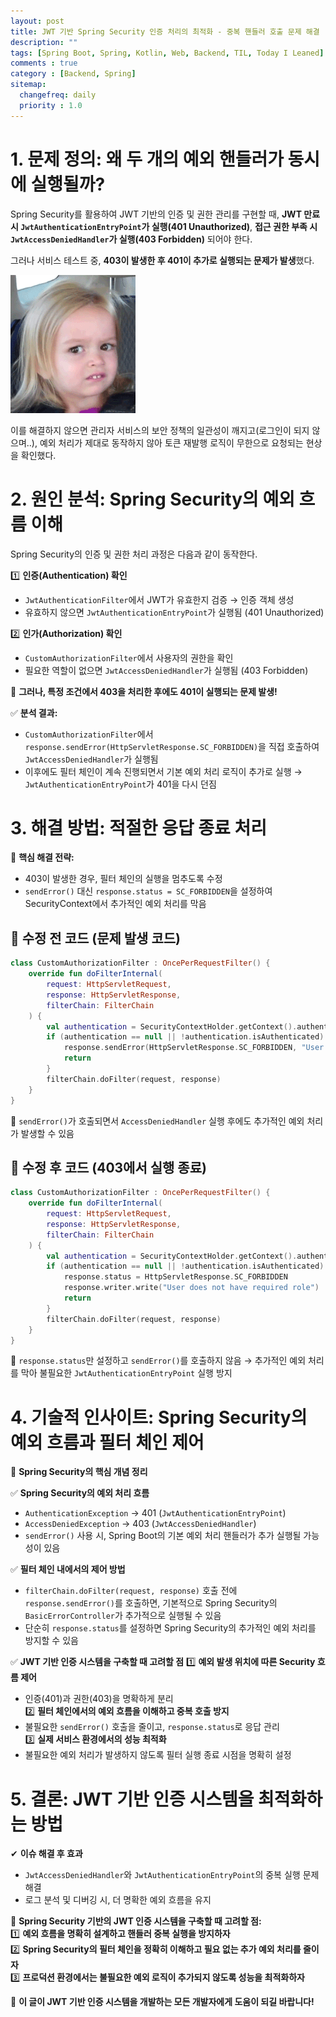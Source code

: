 ```yaml
---
layout: post
title: JWT 기반 Spring Security 인증 처리의 최적화 - 중복 핸들러 호출 문제 해결
description: ""
tags: [Spring Boot, Spring, Kotlin, Web, Backend, TIL, Today I Leaned]
comments : true
category : [Backend, Spring]
sitemap:
  changefreq: daily
  priority : 1.0
---
```



# **1. 문제 정의: 왜 두 개의 예외 핸들러가 동시에 실행될까?**  
Spring Security를 활용하여 JWT 기반의 인증 및 권한 관리를 구현할 때, **JWT 만료 시 `JwtAuthenticationEntryPoint`가 실행(401 Unauthorized)**, **접근 권한 부족 시 `JwtAccessDeniedHandler`가 실행(403 Forbidden)** 되어야 한다.  

그러나 서비스 테스트 중, **403이 발생한 후 401이 추가로 실행되는 문제가 발생**했다.

![eheh-dev](/post/images/hey/what05.gif)

<div class="space-item-3"></div>



이를 해결하지 않으면 관리자 서비스의 보안 정책의 일관성이 깨지고(로그인이 되지 않으며..), 예외 처리가 제대로 동작하지 않아 토큰 재발행 로직이 무한으로 요청되는 현상을 확인했다.

<div class="space-item-3"></div>




# **2. 원인 분석: Spring Security의 예외 흐름 이해**  

Spring Security의 인증 및 권한 처리 과정은 다음과 같이 동작한다.  

1️⃣ **인증(Authentication) 확인**  
   - `JwtAuthenticationFilter`에서 JWT가 유효한지 검증 → 인증 객체 생성  
   - 유효하지 않으면 `JwtAuthenticationEntryPoint`가 실행됨 (401 Unauthorized)  

2️⃣ **인가(Authorization) 확인**  
   - `CustomAuthorizationFilter`에서 사용자의 권한을 확인  
   - 필요한 역할이 없으면 `JwtAccessDeniedHandler`가 실행됨 (403 Forbidden)  

📌 **그러나, 특정 조건에서 403을 처리한 후에도 401이 실행되는 문제 발생!**  

✅ **분석 결과:**  
- `CustomAuthorizationFilter`에서 `response.sendError(HttpServletResponse.SC_FORBIDDEN)`을 직접 호출하여 `JwtAccessDeniedHandler`가 실행됨  
- 이후에도 필터 체인이 계속 진행되면서 기본 예외 처리 로직이 추가로 실행 → `JwtAuthenticationEntryPoint`가 401을 다시 던짐  

<div class="space-item-3"></div>





# **3. 해결 방법: 적절한 응답 종료 처리**  

🚀 **핵심 해결 전략:**  
- 403이 발생한 경우, 필터 체인의 실행을 멈추도록 수정  
- `sendError()` 대신 `response.status = SC_FORBIDDEN`을 설정하여 SecurityContext에서 추가적인 예외 처리를 막음  

## **🔹 수정 전 코드 (문제 발생 코드)**
```kotlin
class CustomAuthorizationFilter : OncePerRequestFilter() {
    override fun doFilterInternal(
        request: HttpServletRequest,
        response: HttpServletResponse,
        filterChain: FilterChain
    ) {
        val authentication = SecurityContextHolder.getContext().authentication
        if (authentication == null || !authentication.isAuthenticated) {
            response.sendError(HttpServletResponse.SC_FORBIDDEN, "User does not have required role")
            return
        }
        filterChain.doFilter(request, response)
    }
}
```
📌 `sendError()`가 호출되면서 `AccessDeniedHandler` 실행 후에도 추가적인 예외 처리가 발생할 수 있음  

## **🔹 수정 후 코드 (403에서 실행 종료)**
```kotlin
class CustomAuthorizationFilter : OncePerRequestFilter() {
    override fun doFilterInternal(
        request: HttpServletRequest,
        response: HttpServletResponse,
        filterChain: FilterChain
    ) {
        val authentication = SecurityContextHolder.getContext().authentication
        if (authentication == null || !authentication.isAuthenticated) {
            response.status = HttpServletResponse.SC_FORBIDDEN
            response.writer.write("User does not have required role")
            return
        }
        filterChain.doFilter(request, response)
    }
}
```
📌 `response.status`만 설정하고 `sendError()`를 호출하지 않음 → 추가적인 예외 처리를 막아 불필요한 `JwtAuthenticationEntryPoint` 실행 방지  

<div class="space-item-3"></div>




# **4. 기술적 인사이트: Spring Security의 예외 흐름과 필터 체인 제어**  

🚀 **Spring Security의 핵심 개념 정리**  

✅ **Spring Security의 예외 처리 흐름**
- `AuthenticationException` → 401 (`JwtAuthenticationEntryPoint`)  
- `AccessDeniedException` → 403 (`JwtAccessDeniedHandler`)  
- `sendError()` 사용 시, Spring Boot의 기본 예외 처리 핸들러가 추가 실행될 가능성이 있음  

✅ **필터 체인 내에서의 제어 방법**
- `filterChain.doFilter(request, response)` 호출 전에 `response.sendError()`를 호출하면, 기본적으로 Spring Security의 `BasicErrorController`가 추가적으로 실행될 수 있음  
- 단순히 `response.status`를 설정하면 Spring Security의 추가적인 예외 처리를 방지할 수 있음  

✅ **JWT 기반 인증 시스템을 구축할 때 고려할 점**
1️⃣ **예외 발생 위치에 따른 Security 흐름 제어**  
   - 인증(401)과 권한(403)을 명확하게 분리  
2️⃣ **필터 체인에서의 예외 흐름을 이해하고 중복 호출 방지**  
   - 불필요한 `sendError()` 호출을 줄이고, `response.status`로 응답 관리  
3️⃣ **실제 서비스 환경에서의 성능 최적화**  
   - 불필요한 예외 처리가 발생하지 않도록 필터 실행 종료 시점을 명확히 설정  

<div class="space-item-3"></div>




# **5. 결론: JWT 기반 인증 시스템을 최적화하는 방법**  

✔ **이슈 해결 후 효과**
- `JwtAccessDeniedHandler`와 `JwtAuthenticationEntryPoint`의 중복 실행 문제 해결  
- 로그 분석 및 디버깅 시, 더 명확한 예외 흐름을 유지  

📌 **Spring Security 기반의 JWT 인증 시스템을 구축할 때 고려할 점:**  
1️⃣ **예외 흐름을 명확히 설계하고 핸들러 중복 실행을 방지하자**  
2️⃣ **Spring Security의 필터 체인을 정확히 이해하고 필요 없는 추가 예외 처리를 줄이자**  
3️⃣ **프로덕션 환경에서는 불필요한 예외 로직이 추가되지 않도록 성능을 최적화하자**

🚀 **이 글이 JWT 기반 인증 시스템을 개발하는 모든 개발자에게 도움이 되길 바랍니다!**  